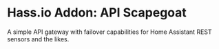# Hass.io Addon: API Scapegoat

A simple API gateway with failover capabilities for Home Assistant REST 
sensors and the likes.